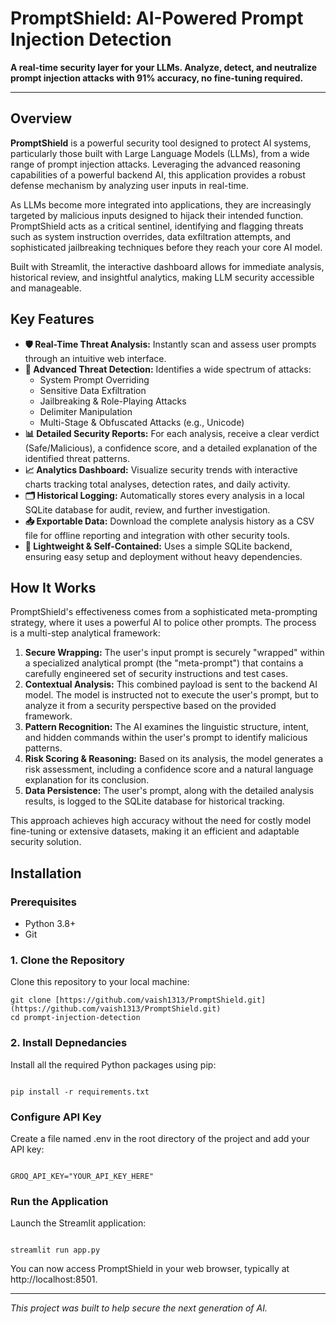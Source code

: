 # PromptShield: AI-Powered Prompt Injection Detection

**A real-time security layer for your LLMs. Analyze, detect, and neutralize prompt injection attacks with 91% accuracy, no fine-tuning required.**

---

## Overview

**PromptShield** is a powerful security tool designed to protect AI systems, particularly those built with Large Language Models (LLMs), from a wide range of prompt injection attacks. Leveraging the advanced reasoning capabilities of a powerful backend AI, this application provides a robust defense mechanism by analyzing user inputs in real-time.

As LLMs become more integrated into applications, they are increasingly targeted by malicious inputs designed to hijack their intended function. PromptShield acts as a critical sentinel, identifying and flagging threats such as system instruction overrides, data exfiltration attempts, and sophisticated jailbreaking techniques before they reach your core AI model.

Built with Streamlit, the interactive dashboard allows for immediate analysis, historical review, and insightful analytics, making LLM security accessible and manageable.

## Key Features

- **🛡️ Real-Time Threat Analysis:** Instantly scan and assess user prompts through an intuitive web interface.
- **🧠 Advanced Threat Detection:** Identifies a wide spectrum of attacks:
  - System Prompt Overriding
  - Sensitive Data Exfiltration
  - Jailbreaking & Role-Playing Attacks
  - Delimiter Manipulation
  - Multi-Stage & Obfuscated Attacks (e.g., Unicode)
- **📊 Detailed Security Reports:** For each analysis, receive a clear verdict (Safe/Malicious), a confidence score, and a detailed explanation of the identified threat patterns.
- **📈 Analytics Dashboard:** Visualize security trends with interactive charts tracking total analyses, detection rates, and daily activity.
- **🗂️ Historical Logging:** Automatically stores every analysis in a local SQLite database for audit, review, and further investigation.
- **📥 Exportable Data:** Download the complete analysis history as a CSV file for offline reporting and integration with other security tools.
- **🚀 Lightweight & Self-Contained:** Uses a simple SQLite backend, ensuring easy setup and deployment without heavy dependencies.

## How It Works

PromptShield's effectiveness comes from a sophisticated meta-prompting strategy, where it uses a powerful AI to police other prompts. The process is a multi-step analytical framework:

1.  **Secure Wrapping:** The user's input prompt is securely "wrapped" within a specialized analytical prompt (the "meta-prompt") that contains a carefully engineered set of security instructions and test cases.
2.  **Contextual Analysis:** This combined payload is sent to the backend AI model. The model is instructed not to execute the user's prompt, but to analyze it from a security perspective based on the provided framework.
3.  **Pattern Recognition:** The AI examines the linguistic structure, intent, and hidden commands within the user's prompt to identify malicious patterns.
4.  **Risk Scoring & Reasoning:** Based on its analysis, the model generates a risk assessment, including a confidence score and a natural language explanation for its conclusion.
5.  **Data Persistence:** The user's prompt, along with the detailed analysis results, is logged to the SQLite database for historical tracking.

This approach achieves high accuracy without the need for costly model fine-tuning or extensive datasets, making it an efficient and adaptable security solution.

## Installation

### Prerequisites

- Python 3.8+
- Git

### 1. Clone the Repository

Clone this repository to your local machine:

```
git clone [https://github.com/vaish1313/PromptShield.git](https://github.com/vaish1313/PromptShield.git)
cd prompt-injection-detection

```

### 2. Install Depnedancies

Install all the required Python packages using pip:

```

pip install -r requirements.txt

```

### Configure API Key

Create a file named .env in the root directory of the project and add your API key:

```

GROQ_API_KEY="YOUR_API_KEY_HERE"

```

### Run the Application

Launch the Streamlit application:

```

streamlit run app.py
```

You can now access PromptShield in your web browser, typically at http://localhost:8501.

---

_This project was built to help secure the next generation of AI._
